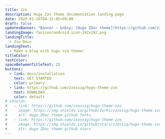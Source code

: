 ```yaml
---
title: Zzo
description: Hugo Zzo theme documentation landing page
date: 2020-01-26T04:15:05+09:00
draft: false
updatesBanner: "Banner - &nbsp; [Hugo ZDoc theme](https://github.com/zzossig/hugo-theme-zdoc) &nbsp; just arrived"
landingImage: favicon/android-icon-192x192.png
landingTitle:
  - Zzo Docs
landingText:
  - Make a blog with hugo zzo theme!
titleColor:
textColor:
spaceBetweenTitleText: 25
buttons:
  - link: docs/installation
    text: GET STARTED
    color: primary
  - link: https://github.com/zzossig/hugo-theme-zzo
    text: DOWNLOAD
    color: default
# shields:
#   - link: https://github.com/zzossig/hugo-theme-zzo
#     image: https://img.shields.io/github/forks/zzossig/hugo-theme-zzo?label=Fork&style=social
#     alt: Hugo ZDoc theme github forks
#   - link: https://github.com/zzossig/hugo-theme-zzo
#     image: https://img.shields.io/github/stars/zzossig/hugo-theme-zzo?label=Star&style=social
#     alt: Hugo ZDoc theme github stars
---
```

